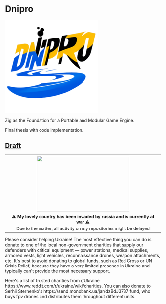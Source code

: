 # Dnipro

<img src="diploma/dnipro_logo.png" width="300" height="300">

Zig as the Foundation for a Portable and Modular Game Engine.

Final thesis with code implementation.

## [Draft](diploma/draft.md)

<table align="center">
  <tr>
    <td align="center"><img src="https://upload.wikimedia.org/wikipedia/commons/thumb/a/ad/Flag_of_Ukraine_%28with_coat_of_arms_2%29.svg/1280px-Flag_of_Ukraine_%28with_coat_of_arms_2%29.svg.png" width="300" height="180"></td>
  </tr>
  <tr>
    <td align="center"><b>⚠ My lovely country has been invaded by russia and is currently at war ⚠</b></td>
  </tr>
  <tr>
    <td align="center">Due to the matter, all activity on my repositories might be delayed</td>
  </tr>
</table>

<p>Please consider helping Ukraine! The most effective thing you can do is donate to one of the local non-government charities that supply our defenders with critical equipment — power stations, medical supplies, armored vests, light vehicles, reconnaissance drones, weapon attachments, etc. It's best to avoid donating to global funds, such as Red Cross or UN Crisis Relief, because they have a very limited presence in Ukraine and typically can't provide the most necessary support.

<p>Here's a list of trusted charities from r/Ukraine https://www.reddit.com/r/ukraine/wiki/charities. You can also donate to Serhii Sternenko's https://send.monobank.ua/jar/dzBdJ3737 fund, who buys fpv drones and distributes them throughout different units.
